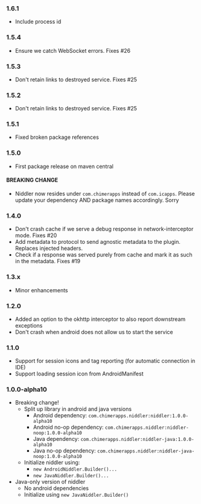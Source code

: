 ### 1.6.1 ###

* Include process id

### 1.5.4 ###

* Ensure we catch WebSocket errors. Fixes #26

### 1.5.3 ###

* Don't retain links to destroyed service. Fixes #25

### 1.5.2 ###

* Don't retain links to destroyed service. Fixes #25

### 1.5.1 ###

* Fixed broken package references

### 1.5.0 ###

* First package release on maven central

#### BREAKING CHANGE

* Niddler now resides under `com.chimerapps` instead of `com.icapps`. Please update your dependency AND package names accordingly. Sorry


### 1.4.0 ###

* Don't crash cache if we serve a debug response in network-interceptor mode. Fixes #20
* Add metadata to protocol to send agnostic metadata to the plugin. Replaces injected headers.
* Check if a response was served purely from cache and mark it as such in the metadata. Fixes #19

### 1.3.x ###

* Minor enhancements

### 1.2.0 ###

* Added an option to the okhttp interceptor to also report downstream exceptions
* Don't crash when android does not allow us to start the service


### 1.1.0 ###

* Support for session icons and tag reporting (for automatic connection in IDE)
* Support loading session icon from AndroidManifest


### 1.0.0-alpha10 ###

* Breaking change!
    * Split up library in android and java versions
        * Android dependency: `com.chimerapps.niddler:niddler:1.0.0-alpha10`
        * Android no-op dependency: `com.chimerapps.niddler:niddler-noop:1.0.0-alpha10`
        * Java dependency: `com.chimerapps.niddler:niddler-java:1.0.0-alpha10`
        * Java no-op dependency: `com.chimerapps.niddler:niddler-java-noop:1.0.0-alpha10`
    * Initialize niddler using:
        * `new AndroidNiddler.Builder()...`
        * `new JavaNiddler.Builder()...`
* Java-only version of niddler
    * No android dependencies
    * Initialize using `new JavaNiddler.Builder()`

